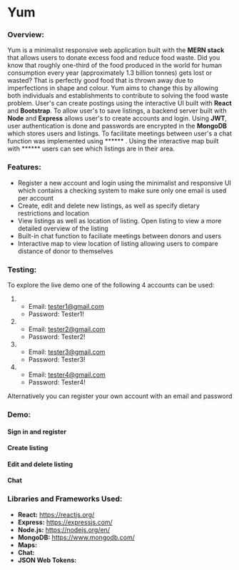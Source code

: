 # Yum
### Overview:
Yum is a minimalist responsive web application built with the **MERN stack** that allows users to donate excess food and reduce food waste. Did you know that roughly one-third of the food produced in the world for human consumption every year (approximately 1.3 billion tonnes) gets lost or wasted? That is perfectly good food that is thrown away due to imperfections in shape and colour. Yum aims to change this by allowing both individuals and establishments to contribute to solving the food waste problem. 
User's can create postings using the interactive UI built with **React** and **Bootstrap**. To allow user's to save listings, a backend server built with **Node** and **Express** allows user's to create accounts and login. Using **JWT**, user authentication is done and passwords are encrypted in the **MongoDB** which stores users and listings. To facilitate meetings between user's a chat function was implemented using ****** . Using the interactive map built with ****** users can see which listings are in their area.

### Features:
* Register a new account and login using the minimalist and responsive UI which contains a checking system to make sure only one email is used per account
* Create, edit and delete new listings, as well as specify dietary restrictions and location
* View listings as well as location of listing. Open listing to view a more detailed overview of the listing
* Built-in chat function to faciliate meetings between donors and users
* Interactive map to view location of listing allowing users to compare distance of donor to themselves 

### Testing:
To explore the live demo one of the following 4 accounts can be used:
1. * Email: tester1@gmail.com
   * Password: Tester1!
1. * Email: tester2@gmail.com
   * Password: Tester2!
1. * Email: tester3@gmail.com
   * Password: Tester3!
1. * Email: tester4@gmail.com
   * Password: Tester4!

Alternatively you can register your own account with an email and password

### Demo:
#### Sign in and register


#### Create listing


#### Edit and delete listing


#### Chat


### Libraries and Frameworks Used:
* **React:** https://reactjs.org/
* **Express:** https://expressjs.com/
* **Node.js:** https://nodejs.org/en/
* **MongoDB:** https://www.mongodb.com/
* **Maps:** 
* **Chat:** 
* **JSON Web Tokens:**
